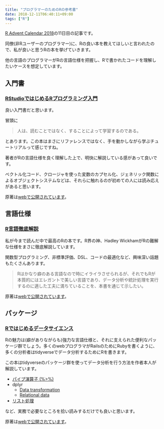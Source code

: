 ```yaml
---
title: "プログラマーのためのRの参考書"
date: 2018-12-11T06:40:11+09:00
tags: ["R"]
---
```


[R Advent Calendar 2018](https://qiita.com/advent-calendar/2018/rlang)の11日目の記事です。

同僚(非Rユーザーのプログラマー)に、Rの良い本を教えてほしいと言われたので、私が良いと思うRの本を挙げていきます。

他の言語のプログラマーがRの言語仕様を把握し、Rで書かれたコードを理解したいケースを想定しています。

## 入門書

### [RStudioではじめるRプログラミング入門](https://www.oreilly.co.jp/books/9784873117157/)

良い入門書だと思います。

冒頭に

> 人は、読むことではなく、することによって学習するのである。

とあります。この本はまさにリファレンスではなく、手を動かしながら学ぶチュートリアルって感じですね。

著者がRの言語仕様を良く理解した上で、明快に解説している感があって良いです。

ベクトル化コード、クロージャを使った変数のカプセル化、ジェネリック関数によるオブジェクトシステムなどは、それらに触れるのが初めての人には読み応えがあると思います。

原著は[webで公開されています](https://rstudio-education.github.io/hopr/)。

## 言語仕様

### [R言語徹底解説](https://www.kyoritsu-pub.co.jp/bookdetail/9784320123939)

私が今まで読んだ中で最高のRの本です。R界の神、Hadley WickhamがRの難解な仕様をまさに徹底解説しています。

関数型プログラミング、非標準評価、DSL、コードの最適化など、興味深い話題もたくさんあります。

> Rはかなり癖のある言語なので時にイライラさせられるが、それでもRが本質的にはエレガントで美しい言語であり、データ分析や統計処理を実行するのに適した工夫に満ちていることを、本書を通じて示したい。

原著は[webで公開されています](https://adv-r.hadley.nz/)。

## パッケージ

### [Rではじめるデータサイエンス](https://www.oreilly.co.jp/books/9784873118147/)

Rの魅力は(癖がありながらも)強力な言語仕様と、それに支えられた便利なパッケージ群でしょう。多くのwebプログラマがRailsのためにRubyを書くように、多くの分析者はtidyverseでデータ分析するためにRを書きます。

この本はtidyverseのパッケージ群を使ってデータ分析を行う方法を作者本人が解説しています。

- [パイプ演算子 (%>%)](https://adv-r.hadley.nz/functions.html#function-composition)
- dplyr
  - [Data transformation](https://r4ds.had.co.nz/transform.html)
  - [Relational data](https://r4ds.had.co.nz/relational-data.html)
- [リスト処理](https://r4ds.had.co.nz/iteration.html#the-map-functions)

など、実務で必要なところを拾い読みするだけでも良いと思います。

原著は[webで公開されています](https://r4ds.had.co.nz/)。
